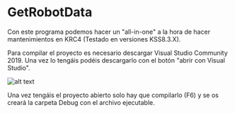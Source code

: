 # GetRobotData
Con este programa podemos hacer un "all-in-one" a la hora de hacer mantenimientos en KRC4 (Testado en versiones KSS8.3.X).

Para compilar el proyecto es necesario descargar Visual Studio Community 2019. Una vez lo tengáis podéis descargarlo con el botón
"abrir con Visual Studio".

![alt text](https://imgur.com/a/IxRtE9D)

Una vez tengáis el proyecto abierto solo hay que compilarlo (F6) y se os creará la carpeta Debug con el archivo ejecutable.

